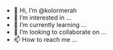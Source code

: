 - 👋 Hi, I’m @kolormerah
- 👀 I’m interested in ...
- 🌱 I’m currently learning ...
- 💞️ I’m looking to collaborate on ...
- 📫 How to reach me ...

<!---
kolormerah/kolormerah is a ✨ special ✨ repository because its `README.md` (this file) appears on your GitHub profile.
You can click the Preview link to take a look at your changes.
--->
